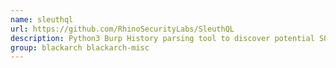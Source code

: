 ```yaml
---
name: sleuthql
url: https://github.com/RhinoSecurityLabs/SleuthQL
description: Python3 Burp History parsing tool to discover potential SQL injection points.
group: blackarch blackarch-misc
---
```

